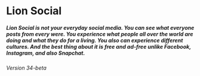 # Lion Social

##### Lion Social is not your everyday social media. You can see what everyone posts from every were. You experience what people all over the world are doing and what they do for a living. You also can experience different cultures. And the best thing about it is free and ad-free unlike Facebook, Instagram, and also Snapchat.

###### Version 34-beta
